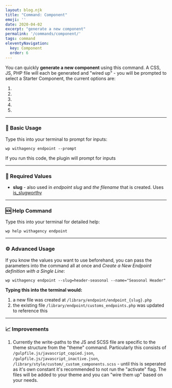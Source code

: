 ```yaml
---
layout: blog.njk
title: "Command: Component"
emoji: ''
date: 2020-04-02
excerpt: "generate a new component"
permalink: '/commands/component/'
tags: command
eleventyNavigation:
  key: Component
  order: 6
---
```


You can quickly **generate a new component** using this command. A CSS, JS, PHP file will each be generated and "wired up" - you will be prompted to select a Starter Component, the current options are:

1.
2.
3.
4.
5.

***

### 🎉 Basic Usage

Type this into your terminal to prompt for inputs:
<pre><code class="language-bash">wp withagency endpoint --prompt</code></pre>

If you run this code, the plugin will prompt for inputs

***

### 📌 Required Values
- **slug** - also used in *endpoint slug* and *the filename* that is created. Uses [is_slugworthy](/reference/class/#slug)

***


### 🆘 Help Command

Type this into your terminal for detailed help:

<pre><code class="language-bash">wp help withagency endpoint</code></pre>


***

### ⚙️ Advanced Usage
If you know the values you want to use beforehand, you can pass the parameters into the command all at once and *Create a New Endpoint definition with a Single Line*:

<pre><code class="language-bash">wp withagency endpoint --slug=header-seasonal --name="Seasonal Header"</code></pre>

**Typing this into the terminal would:**
1.  a new file was created at <code class="language-bash">/library/endpoint/endpoint_{slug}.php</code>
2. the existing file <code class="language-bash">/library/endpoint/customs_endpoints.php</code> was updated to reference this

***

### 📈 Improvements

1. Currently the write-paths to the JS and SCSS file are specific to the theme structure from the "theme" command. Particularly this consists of <code class="language-bash">/gulpfile.js/javascript_copied.json</code>, <code class="language-bash">/gulpfile.js/javascript_inactive.json</code>, <code class="language-bash">/library/style/custom/_custom_components.scss</code> - until this is seperated as it's own constant it's recommended to not run the "activate" flag. The files will be added to your theme and you can "wire them up" based on your needs.